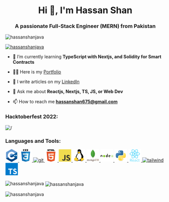 <h1 align="center">Hi 👋, I'm Hassan Shan</h1>
<h3 align="center">A passionate Full-Stack Engineer (MERN) from Pakistan</h3>


<p align="left"> <img src="https://komarev.com/ghpvc/?username=hassanshanjava&label=Profile%20views&color=0e75b6&style=flat" alt="hassanshanjava" /> </p>

<p align="left"> <a href="https://github.com/ryo-ma/github-profile-trophy"><img src="https://github-profile-trophy.vercel.app/?username=hassanshanjava" alt="hassanshanjava" /></a> </p>

- 🌱 I’m currently learning **TypeScript with Nextjs, and Solidity for Smart Contracts**

- 👨‍💻 Here is my  [Portfolio](https://hassanshan.netlify.app/)

- 📝 I write articles on my [LinkedIn](https://www.linkedin.com/in/hassan-shan/)

- 💬 Ask me about **Reactjs, Nextjs, TS, JS, or Web Dev**

- 📫 How to reach me **hassanshan675@gmail.com**

<p align="left">
</p>

<h3 align='left'>Hacktoberfest 2022:</h3>
<img src='https://user-images.githubusercontent.com/55858014/197254101-dbc92bdc-2ff7-4683-9043-8bae08b008ea.png' alt='/'/>



<h3 align="left">Languages and Tools:</h3>
<p align="left"> <a href="https://www.w3schools.com/cpp/" target="_blank" rel="noreferrer"> <img src="https://raw.githubusercontent.com/devicons/devicon/master/icons/cplusplus/cplusplus-original.svg" alt="cplusplus" width="40" height="40"/> </a> <a href="https://www.w3schools.com/css/" target="_blank" rel="noreferrer"> <img src="https://raw.githubusercontent.com/devicons/devicon/master/icons/css3/css3-original-wordmark.svg" alt="css3" width="40" height="40"/> </a>   <a href="https://git-scm.com/" target="_blank" rel="noreferrer"> <img src="https://www.vectorlogo.zone/logos/git-scm/git-scm-icon.svg" alt="git" width="40" height="40"/> </a>  <a href="https://www.w3.org/html/" target="_blank" rel="noreferrer"> <img src="https://raw.githubusercontent.com/devicons/devicon/master/icons/html5/html5-original-wordmark.svg" alt="html5" width="40" height="40"/> </a> <a href="https://developer.mozilla.org/en-US/docs/Web/JavaScript" target="_blank" rel="noreferrer"> <img src="https://raw.githubusercontent.com/devicons/devicon/master/icons/javascript/javascript-original.svg" alt="javascript" width="40" height="40"/> </a> </a> <a href="https://www.linux.org/" target="_blank" rel="noreferrer"> <img src="https://raw.githubusercontent.com/devicons/devicon/master/icons/linux/linux-original.svg" alt="linux" width="40" height="40"/> </a> <a href="https://www.mongodb.com/" target="_blank" rel="noreferrer"> <img src="https://raw.githubusercontent.com/devicons/devicon/master/icons/mongodb/mongodb-original-wordmark.svg" alt="mongodb" width="40" height="40"/> </a> <a href="https://nodejs.org" target="_blank" rel="noreferrer"> <img src="https://raw.githubusercontent.com/devicons/devicon/master/icons/nodejs/nodejs-original-wordmark.svg" alt="nodejs" width="40" height="40"/> </a> <a href="https://www.python.org" target="_blank" rel="noreferrer"> <img src="https://raw.githubusercontent.com/devicons/devicon/master/icons/python/python-original.svg" alt="python" width="40" height="40"/> </a> <a href="https://reactjs.org/" target="_blank" rel="noreferrer"> <img src="https://raw.githubusercontent.com/devicons/devicon/master/icons/react/react-original-wordmark.svg" alt="react" width="40" height="40"/> </a> <a href="https://tailwindcss.com/" target="_blank" rel="noreferrer"> <img src="https://www.vectorlogo.zone/logos/tailwindcss/tailwindcss-icon.svg" alt="tailwind" width="40" height="40"/> </a> <a href="https://www.typescriptlang.org/" target="_blank" rel="noreferrer"> <img src="https://raw.githubusercontent.com/devicons/devicon/master/icons/typescript/typescript-original.svg" alt="typescript" width="40" height="40"/> </a> </p>

<span><img align="left" src="https://github-readme-stats.vercel.app/api/top-langs?username=hassanshanjava&show_icons=true&locale=en&layout=compact" alt="hassanshanjava" /></span>

<span>&nbsp;<img align="center" src="https://github-readme-stats.vercel.app/api?username=hassanshanjava&show_icons=true&locale=en" alt="hassanshanjava" /></span>

<span><img align="center" src="https://github-readme-streak-stats.herokuapp.com/?user=hassanshanjava&" alt="hassanshanjava" /></span>
